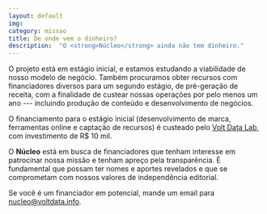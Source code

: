 ```yaml
---
layout: default
img:
category: missao
title: De onde vem o dinheiro?
description:  "O <strong>Núcleo</strong> ainda não tem dinheiro."
---
```


O projeto está em estágio inicial, e estamos estudando a viabilidade de nosso modelo de negócio. Também procuramos obter recursos com financiadores diversos para um segundo estágio, de pré-geração de receita, com a finalidade de custear nossas operações por pelo menos um ano --- incluindo produção de conteúdo e desenvolvimento de negócios.

O financiamento para o estágio inicial (desenvolvimento de marca, ferramentas online e captação de recursos) é custeado pelo [Volt Data Lab](https://voltdata.info), com investimento de R$ 10 mil.

O **Núcleo** está em busca de financiadores que tenham interesse em patrocinar nossa missão e tenham apreço pela transparência. É fundamental que possam ter nomes e aportes revelados e que se comprometam com nossos valores de independência editorial.

Se você é um financiador em potencial, mande um email para [nucleo@voltdata.info](mailto:nucleo@voltdata.info).
